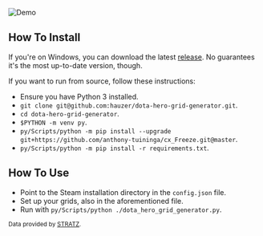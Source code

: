 ![Demo](img/demo.gif)

## How To Install

If you're on Windows, you can download the latest [release](https://github.com/hauzer/dota-hero-grid-generator/releases). No guarantees it's the most up-to-date version, though.

If you want to run from source, follow these instructions:

* Ensure you have Python 3 installed.
*  `git clone git@github.com:hauzer/dota-hero-grid-generator.git`.
*  `cd dota-hero-grid-generator`.
*  `$PYTHON -m venv py`.
*  `py/Scripts/python -m pip install --upgrade git+https://github.com/anthony-tuininga/cx_Freeze.git@master`.
*  `py/Scripts/python -m pip install -r requirements.txt`.

## How To Use

* Point to the Steam installation directory in the `config.json` file.
* Set up your grids, also in the aforementioned file.
* Run with `py/Scripts/python ./dota_hero_grid_generator.py`.

<sub>Data provided by [STRATZ](https://stratz.com).</sub>
